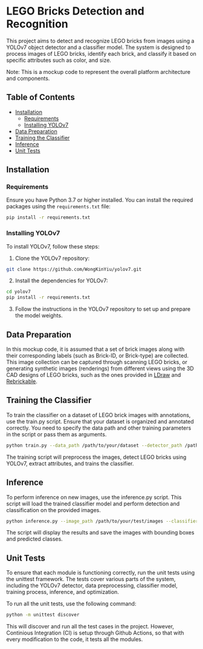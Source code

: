 # LEGO Bricks Detection and Recognition

This project aims to detect and recognize LEGO bricks from images using a YOLOv7 object detector and a classifier model. The system is designed to process images of LEGO bricks, identify each brick, and classify it based on specific attributes such as color, and size.

Note: This is a mockup code to represent the overall platform architecture and components. 


## Table of Contents
- [Installation](#installation)
  - [Requirements](#requirements)
  - [Installing YOLOv7](#installing-yolov7)
- [Data Preparation](#data-preparation)
- [Training the Classifier](#training-the-classifier)
- [Inference](#inference)
- [Unit Tests](#unit-tests)

## Installation

### Requirements

Ensure you have Python 3.7 or higher installed. You can install the required packages using the `requirements.txt` file:

```bash
pip install -r requirements.txt
```

### Installing YOLOv7
To install YOLOv7, follow these steps:
1. Clone the YOLOv7 repository:
```bash
git clone https://github.com/WongKinYiu/yolov7.git
```
2. Install the dependencies for YOLOv7:

```bash
cd yolov7
pip install -r requirements.txt
```

3. Follow the instructions in the YOLOv7 repository to set up and prepare the model weights. 


## Data Preparation

In this mockup code, it is assumed that a set of brick images along with their corresponding labels (such as Brick-ID, or Brick-type) are collected. This image collection can be captured through scanning LEGO bricks, or generating synthetic images (renderings) from different views using the 3D CAD designs of LEGO bricks, such as the ones provided in [LDraw](https://library.ldraw.org/updates?latest) and [Rebrickable](https://rebrickable.com). 


## Training the Classifier

To train the classifier on a dataset of LEGO brick images with annotations, use the train.py script. Ensure that your dataset is organized and annotated correctly. You need to specify the data path and other training parameters in the script or pass them as arguments.

```bash
python train.py --data_path /path/to/your/dataset --detector_path /path/to/pretrained/detector
```

The training script will preprocess the images, detect LEGO bricks using YOLOv7, extract attributes, and trains the classifier.

## Inference

To perform inference on new images, use the inference.py script. This script will load the trained classifier model and perform detection and classification on the provided images.

```bash
python inference.py --image_path /path/to/your/test/images --classifier_path /path/to/pretrained/classifier --detector_path /path/to/pretrained/detector
```
The script will display the results and save the images with bounding boxes and predicted classes.

## Unit Tests

To ensure that each module is functioning correctly, run the unit tests using the unittest framework. The tests cover various parts of the system, including the YOLOv7 detector, data preprocessing, classifier model, training process, inference, and optimization.

To run all the unit tests, use the following command:

```bash
python -m unittest discover
```

This will discover and run all the test cases in the project. However, Continious Integration (CI) is setup through Github Actions, so that with every modification to the code, it tests all the modules. 

